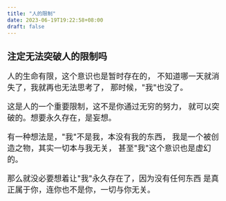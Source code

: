 ```yaml
---
title: "人的限制"
date: 2023-06-19T19:22:58+08:00
draft: false
---
```


## 注定无法突破人的限制吗
<!--more-->
<font size=4>

人的生命有限，这个意识也是暂时存在的，
不知道哪一天就消失了，我就再也无法思考了，
那时候，"我"也没了。

这是人的一个重要限制，这不是你通过无穷的努力，
就可以突破的。想要永久存在，是妄想。

有一种想法是，"我"不是我，本没有我的东西，
我是一个被创造之物，其实一切本与我无关，
甚至"我"这个意识也是虚幻的。

那么就没必要想着让"我"永久存在了，因为没有任何东西
是真正属于你，连你也不是你，一切与你无关。

</font>
